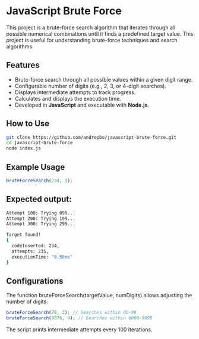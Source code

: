 # JavaScript Brute Force

This project is a brute-force search algorithm that iterates through all possible numerical combinations until it finds a predefined target value. This project is useful for understanding brute-force techniques and search algorithms.

## Features

- Brute-force search through all possible values within a given digit range.
- Configurable number of digits (e.g., 2, 3, or 4-digit searches).
- Displays intermediate attempts to track progress.
- Calculates and displays the execution time.
- Developed in **JavaScript** and executable with **Node.js**.

## How to Use
```bash
git clone https://github.com/andrepbo/javascript-brute-force.git
cd javascript-brute-force
node index.js
```

## Example Usage
```javascript
bruteForceSearch(234, 3);
```

## Expected output:
```bash
Attempt 100: Trying 099...
Attempt 200: Trying 199...
Attempt 300: Trying 299...

Target found!
{
  codeInserted: 234,
  attempts: 235,
  executionTime: "0.50ms"
}
```
## Configurations
The function bruteForceSearch(targetValue, numDigits) allows adjusting the number of digits:
```javascript
bruteForceSearch(78, 2); // Searches within 00-99
bruteForceSearch(9876, 4); // Searches within 0000-9999
```

The script prints intermediate attempts every 100 iterations.